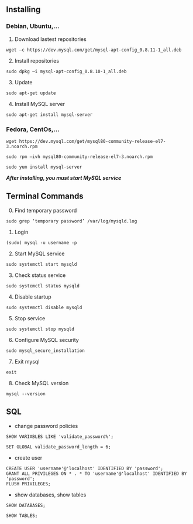 ## Installing
### Debian, Ubuntu,...
1. Download lastest repositories

`wget –c https://dev.mysql.com/get/mysql-apt-config_0.8.11-1_all.deb`

2. Install repositories

`sudo dpkg –i mysql-apt-config_0.8.10-1_all.deb`

3. Update

`sudo apt-get update`

4. Install MySQL server

`sudo apt-get install mysql-server`

### Fedora, CentOs,...

`wget https://dev.mysql.com/get/mysql80-community-release-el7-3.noarch.rpm`

`sudo rpm –ivh mysql80-community-release-el7-3.noarch.rpm`

`sudo yum install mysql-server`

***After installing, you must start MySQL service***

## Terminal Commands
0. Find temporary password

`sudo grep ‘temporary password’ /var/log/mysqld.log`

1. Login

`(sudo) mysql -u username -p`

2. Start MySQL service

`sudo systemctl start mysqld`

3. Check status service

`sudo systemctl status mysqld`

4. Disable startup

`sudo systemctl disable mysqld`

5. Stop service

`sudo systemctl stop mysqld`

6. Configure MySQL security

`sudo mysql_secure_installation`

7. Exit mysql

`exit`

8. Check MySQL version

`mysql --version`

## SQL
* change password policies

`SHOW VARIABLES LIKE 'validate_password%';`

`SET GLOBAL validate_password_length = 6;`

* create user

```
CREATE USER 'username'@'localhost' IDENTIFIED BY 'password';
GRANT ALL PRIVILEGES ON * . * TO 'username'@'localhost' IDENTIFIED BY 'password';
FLUSH PRIVILEGES;
```

* show databases, show tables

`SHOW DATABASES;`

`SHOW TABLES;`


